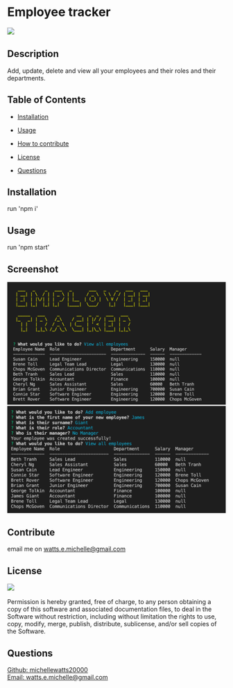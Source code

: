 # Employee tracker

  <a href="https://opensource.org/licenses/MIT">
  <img src="https://img.shields.io/badge/License-MIT-yellow.svg"></a>

  ## Description
  Add, update, delete and view all your employees and their roles and their departments.

  ## Table of Contents
  - [Installation](#installation)
  - [Usage](#usage)
  - [How to contribute](#contribute)
  
  - [License](#license)
  - [Questions](#questions)

  ## Installation
  run 'npm i'

  ## Usage
  run 'npm start'

  ## Screenshot 
  ![screenshot](./src/img/screenshot-1.png)
  ![screenshot](./src/img/screenshot-2.png)

  ## Contribute
  email me on watts.e.michelle@gmail.com

  

  ## License

<a href="https://opensource.org/licenses/MIT">
<img src="https://img.shields.io/badge/License-MIT-yellow.svg"></a>

Permission is hereby granted, free of charge, to any person obtaining a copy of this software and associated documentation files, to deal in the Software without restriction, including without limitation the rights to use, copy, modify, merge, publish, distribute, sublicense, and/or sell copies of the Software.


  ## Questions
  [Github: michellewatts20000](https://github.com/michellewatts20000)
  <br>
  [Email: watts.e.michelle@gmail.com](mailto:watts.e.michelle@gmail.com)

